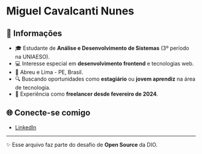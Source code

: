 
# Miguel Cavalcanti Nunes

## 📌 Informações
- 🎓 Estudante de **Análise e Desenvolvimento de Sistemas** (3º período na UNIAESO).  
- 💻 Interesse especial em **desenvolvimento frontend** e tecnologias web.  
- 📍 Abreu e Lima - PE, Brasil.  
- 🔍 Buscando oportunidades como **estagiário** ou **jovem aprendiz** na área de tecnologia.  
- 🚀 Experiência como **freelancer desde fevereiro de 2024**.  

## 🌐 Conecte-se comigo
- [LinkedIn](https://www.linkedin.com/in/miguel-cavalcanti-562573313)  

---

✨ Esse arquivo faz parte do desafio de **Open Source** da DIO.
